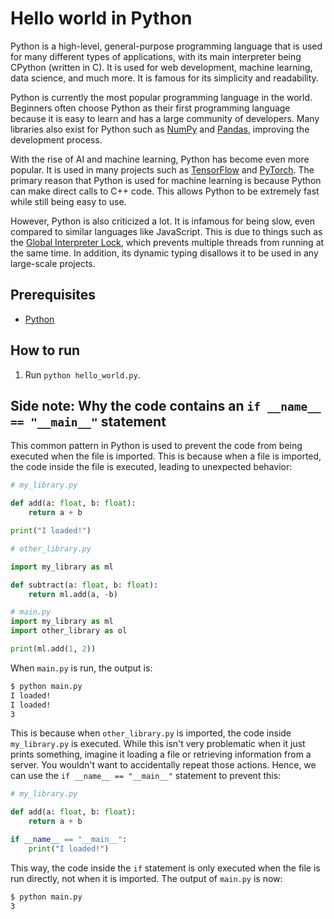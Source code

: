 # Hello world in Python

Python is a high-level, general-purpose programming language that is used for many different types of applications, with its main interpreter being CPython (written in C). It is used for web development, machine learning, data science, and much more. It is famous for its simplicity and readability.

Python is currently the most popular programming language in the world. Beginners often choose Python as their first programming language because it is easy to learn and has a large community of developers. Many libraries also exist for Python such as [NumPy](https://numpy.org/) and [Pandas](https://pandas.pydata.org/), improving the development process.

With the rise of AI and machine learning, Python has become even more popular. It is used in many projects such as [TensorFlow](https://www.tensorflow.org/) and [PyTorch](https://pytorch.org/). The primary reason that Python is used for machine learning is because Python can make direct calls to C++ code. This allows Python to be extremely fast while still being easy to use.

However, Python is also criticized a lot. It is infamous for being slow, even compared to similar languages like JavaScript. This is due to things such as the [Global Interpreter Lock](https://wiki.python.org/moin/GlobalInterpreterLock), which prevents multiple threads from running at the same time. In addition, its dynamic typing disallows it to be used in any large-scale projects.

## Prerequisites

- [Python](https://www.python.org/)

## How to run

1. Run `python hello_world.py`.

## Side note: Why the code contains an `if __name__ == "__main__"` statement

This common pattern in Python is used to prevent the code from being executed when the file is imported. This is because when a file is imported, the code inside the file is executed, leading to unexpected behavior:

```py
# my_library.py

def add(a: float, b: float):
    return a + b

print("I loaded!")
```

```py
# other_library.py

import my_library as ml

def subtract(a: float, b: float):
    return ml.add(a, -b)
```

```py
# main.py
import my_library as ml
import other_library as ol

print(ml.add(1, 2))
```

When `main.py` is run, the output is:

```bash
$ python main.py
I loaded!
I loaded!
3
```

This is because when `other_library.py` is imported, the code inside `my_library.py` is executed. While this isn't very problematic when it just prints something, imagine it loading a file or retrieving information from a server. You wouldn't want to accidentally repeat those actions. Hence, we can use the `if __name__ == "__main__"` statement to prevent this:

```py
# my_library.py

def add(a: float, b: float):
    return a + b

if __name__ == "__main__":
    print("I loaded!")
```

This way, the code inside the `if` statement is only executed when the file is run directly, not when it is imported. The output of `main.py` is now:

```bash
$ python main.py
3
```
